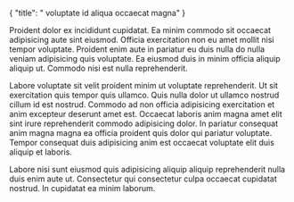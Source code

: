 {
  "title": " voluptate id aliqua occaecat magna"
}

Proident dolor ex incididunt cupidatat. Ea minim commodo sit occaecat adipisicing aute sint eiusmod. Officia exercitation non eu amet mollit nisi tempor voluptate. Proident enim aute in pariatur eu duis nulla do nulla veniam adipisicing quis voluptate. Ea eiusmod duis in minim officia aliquip aliquip ut. Commodo nisi est nulla reprehenderit.

Labore voluptate sit velit proident minim ut voluptate reprehenderit. Ut sit exercitation quis tempor quis ullamco. Quis nulla dolor ut ullamco nostrud cillum id est nostrud. Commodo ad non officia adipisicing exercitation et anim excepteur deserunt amet est. Occaecat laboris anim magna amet elit sint irure reprehenderit commodo adipisicing dolor. In pariatur consequat anim magna magna ea officia proident quis dolor qui pariatur voluptate. Tempor consequat duis adipisicing anim est occaecat voluptate elit duis aliquip et laboris.

Labore nisi sunt eiusmod quis adipisicing aliquip aliquip reprehenderit nulla duis enim aute ut. Consectetur qui consectetur culpa occaecat cupidatat nostrud. In cupidatat ea minim laborum.
